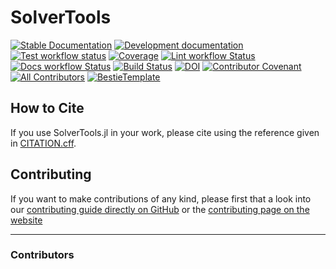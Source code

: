 # SolverTools

[![Stable Documentation](https://img.shields.io/badge/docs-stable-blue.svg)](https://JuliaSmoothOptimizers.github.io/SolverTools.jl/stable)
[![Development documentation](https://img.shields.io/badge/docs-dev-blue.svg)](https://JuliaSmoothOptimizers.github.io/SolverTools.jl/dev)
[![Test workflow status](https://github.com/JuliaSmoothOptimizers/SolverTools.jl/actions/workflows/Test.yml/badge.svg?branch=main)](https://github.com/JuliaSmoothOptimizers/SolverTools.jl/actions/workflows/Test.yml?query=branch%3Amain)
[![Coverage](https://codecov.io/gh/JuliaSmoothOptimizers/SolverTools.jl/branch/main/graph/badge.svg)](https://codecov.io/gh/JuliaSmoothOptimizers/SolverTools.jl)
[![Lint workflow Status](https://github.com/JuliaSmoothOptimizers/SolverTools.jl/actions/workflows/Lint.yml/badge.svg?branch=main)](https://github.com/JuliaSmoothOptimizers/SolverTools.jl/actions/workflows/Lint.yml?query=branch%3Amain)
[![Docs workflow Status](https://github.com/JuliaSmoothOptimizers/SolverTools.jl/actions/workflows/Docs.yml/badge.svg?branch=main)](https://github.com/JuliaSmoothOptimizers/SolverTools.jl/actions/workflows/Docs.yml?query=branch%3Amain)
[![Build Status](https://api.cirrus-ci.com/github/JuliaSmoothOptimizers/SolverTools.jl.svg)](https://cirrus-ci.com/github/JuliaSmoothOptimizers/SolverTools.jl)
[![DOI](https://zenodo.org/badge/54757404.svg)](https://zenodo.org/badge/latestdoi/54757404)
[![Contributor Covenant](https://img.shields.io/badge/Contributor%20Covenant-2.1-4baaaa.svg)](CODE_OF_CONDUCT.md)
[![All Contributors](https://img.shields.io/github/all-contributors/JuliaSmoothOptimizers/SolverTools.jl?labelColor=5e1ec7&color=c0ffee&style=flat-square)](#contributors)
[![BestieTemplate](https://img.shields.io/endpoint?url=https://raw.githubusercontent.com/JuliaBesties/BestieTemplate.jl/main/docs/src/assets/badge.json)](https://github.com/JuliaBesties/BestieTemplate.jl)

## How to Cite

If you use SolverTools.jl in your work, please cite using the reference given in [CITATION.cff](https://github.com/JuliaSmoothOptimizers/SolverTools.jl/blob/main/CITATION.cff).

## Contributing

If you want to make contributions of any kind, please first that a look into our [contributing guide directly on GitHub](docs/src/90-contributing.md) or the [contributing page on the website](https://JuliaSmoothOptimizers.github.io/SolverTools.jl/dev/90-contributing/)

---

### Contributors

<!-- ALL-CONTRIBUTORS-LIST:START - Do not remove or modify this section -->
<!-- prettier-ignore-start -->
<!-- markdownlint-disable -->

<!-- markdownlint-restore -->
<!-- prettier-ignore-end -->

<!-- ALL-CONTRIBUTORS-LIST:END -->
